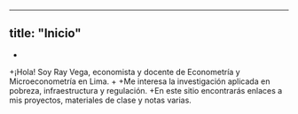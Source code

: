  ---
 title: "Inicio"
 ---
+
+¡Hola! Soy Ray Vega, economista y docente de Econometría y Microeconometría en Lima.
+
+Me interesa la investigación aplicada en pobreza, infraestructura y regulación.
+En este sitio encontrarás enlaces a mis proyectos, materiales de clase y notas varias.
